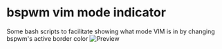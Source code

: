 # bspwm vim mode indicator
Some bash scripts to facilitate showing what mode VIM is in by changing bspwm's active border color
![Preview](https://i.imgur.com/GmNWOgZ.gif)
